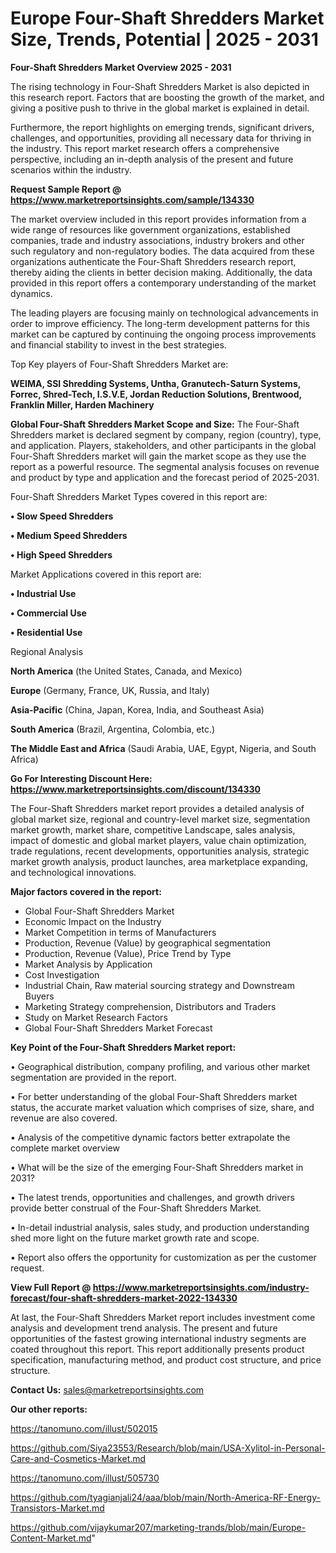 # Europe Four-Shaft Shredders Market Size, Trends, Potential | 2025 - 2031

<Strong> Four-Shaft Shredders Market Overview 2025 - 2031</strong>

The rising technology in Four-Shaft Shredders Market is also depicted in this research report. Factors that are boosting the growth of the market, and giving a positive push to thrive in the global market is explained in detail.

Furthermore, the report highlights on emerging trends, significant drivers, challenges, and opportunities, providing all necessary data for thriving in the industry. This report market research offers a comprehensive perspective, including an in-depth analysis of the present and future scenarios within the industry.

<strong>Request Sample Report @ <a href=https://www.marketreportsinsights.com/sample/134330>https://www.marketreportsinsights.com/sample/134330</a></strong>

The market overview included in this report provides information from a wide range of resources like government organizations, established companies, trade and industry associations, industry brokers and other such regulatory and non-regulatory bodies. The data acquired from these organizations authenticate the Four-Shaft Shredders research report, thereby aiding the clients in better decision making. Additionally, the data provided in this report offers a contemporary understanding of the market dynamics.

The leading players are focusing mainly on technological advancements in order to improve efficiency. The long-term development patterns for this market can be captured by continuing the ongoing process improvements and financial stability to invest in the best strategies.

Top Key players of Four-Shaft Shredders Market are:

<strong>WEIMA, SSI Shredding Systems, Untha, Granutech-Saturn Systems, Forrec, Shred-Tech, I.S.V.E, Jordan Reduction Solutions, Brentwood, Franklin Miller, Harden Machinery</strong>

<strong><b>Global Four-Shaft Shredders Market Scope and Size:</b></strong>
The Four-Shaft Shredders market is declared segment by company, region (country), type, and application. Players, stakeholders, and other participants in the global Four-Shaft Shredders market will gain the market scope as they use the report as a powerful resource. The segmental analysis focuses on revenue and product by type and application and the forecast period of 2025-2031.

Four-Shaft Shredders Market Types covered in this report are:

<strong>• Slow Speed Shredders

• Medium Speed Shredders

• High Speed Shredders</strong>

Market Applications covered in this report are:

<strong>• Industrial Use

• Commercial Use

• Residential Use</strong> 

Regional Analysis

<strong>North America</strong> (the United States, Canada, and Mexico)

<strong>Europe</strong> (Germany, France, UK, Russia, and Italy)

<strong>Asia-Pacific</strong> (China, Japan, Korea, India, and Southeast Asia)

<strong>South America</strong> (Brazil, Argentina, Colombia, etc.)

<strong>The Middle East and Africa</strong> (Saudi Arabia, UAE, Egypt, Nigeria, and South Africa)

<strong>Go For Interesting Discount Here: <a href=https://www.marketreportsinsights.com/discount/134330>https://www.marketreportsinsights.com/discount/134330</a></strong>

The Four-Shaft Shredders market report provides a detailed analysis of global market size, regional and country-level market size, segmentation market growth, market share, competitive Landscape, sales analysis, impact of domestic and global market players, value chain optimization, trade regulations, recent developments, opportunities analysis, strategic market growth analysis, product launches, area marketplace expanding, and technological innovations.

<strong><b>Major factors covered in the report:</b></strong>
<ul>
  <li>Global Four-Shaft Shredders Market </li>
  <li>Economic Impact on the Industry</li>
  <li>Market Competition in terms of Manufacturers</li>
  <li>Production, Revenue (Value) by geographical segmentation</li>
  <li>Production, Revenue (Value), Price Trend by Type</li>
  <li>Market Analysis by Application</li>
  <li>Cost Investigation</li>
  <li>Industrial Chain, Raw material sourcing strategy and Downstream Buyers</li>
  <li>Marketing Strategy comprehension, Distributors and Traders</li>
  <li>Study on Market Research Factors</li>
  <li>Global Four-Shaft Shredders Market Forecast</li>
</ul>

<strong><b>Key Point of the Four-Shaft Shredders Market report:</b></strong>

• Geographical distribution, company profiling, and various other market segmentation are provided in the report.

• For better understanding of the global Four-Shaft Shredders market status, the accurate market valuation which comprises of size, share, and revenue are also covered.

• Analysis of the competitive dynamic factors better extrapolate the complete market overview

• What will be the size of the emerging Four-Shaft Shredders market in 2031?

• The latest trends, opportunities and challenges, and growth drivers provide better construal of the Four-Shaft Shredders Market.

• In-detail industrial analysis, sales study, and production understanding shed more light on the future market growth rate and scope.

• Report also offers the opportunity for customization as per the customer request.

<strong><b>View Full Report @ <a href=https://www.marketreportsinsights.com/industry-forecast/four-shaft-shredders-market-2022-134330>https://www.marketreportsinsights.com/industry-forecast/four-shaft-shredders-market-2022-134330</a></b></strong>


At last, the Four-Shaft Shredders Market report includes investment come analysis and development trend analysis. The present and future opportunities of the fastest growing international industry segments are coated throughout this report. This report additionally presents product specification, manufacturing method, and product cost structure, and price structure.

<strong>Contact Us:</strong>
sales@marketreportsinsights.com

<strong>Our other reports:</strong>

<a href=https://tanomuno.com/illust/502015>https://tanomuno.com/illust/502015</a>

<a href=https://github.com/Siya23553/Research/blob/main/USA-Xylitol-in-Personal-Care-and-Cosmetics-Market.md>https://github.com/Siya23553/Research/blob/main/USA-Xylitol-in-Personal-Care-and-Cosmetics-Market.md</a>

<a href=https://tanomuno.com/illust/505730>https://tanomuno.com/illust/505730</a>

<a href=https://github.com/tyagianjali24/aaa/blob/main/North-America-RF-Energy-Transistors-Market.md>https://github.com/tyagianjali24/aaa/blob/main/North-America-RF-Energy-Transistors-Market.md</a>

<a href=https://github.com/vijaykumar207/marketing-trands/blob/main/Europe-Content-Market.md>https://github.com/vijaykumar207/marketing-trands/blob/main/Europe-Content-Market.md</a>"
